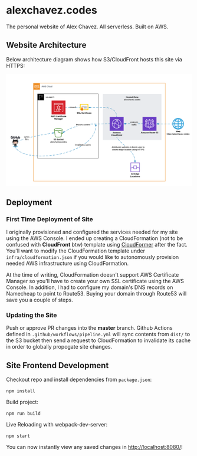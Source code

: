 # alexchavez.codes
The personal website of Alex Chavez. All serverless. Built on AWS.

## Website Architecture

Below architecture diagram shows how S3/CloudFront hosts this site via HTTPS:

![Website Architectures of alexchavez.codes](img/website-architecture.png)

## Deployment

### First Time Deployment of Site

I originally provisioned and configured the services needed for my site using the AWS Console. I ended up creating a CloudFormation (not to be confused with **CloudFront** btw) template using [CloudFormer](https://docs.aws.amazon.com/AWSCloudFormation/latest/UserGuide/cfn-using-cloudformer.html) after the fact. You'll want to modify the CloudFormation template under `infra/cloudformation.json` if you would like to autonomously provision needed AWS infrastructure using CloudFormation.

At the time of writing, CloudFormation doesn't support AWS Certificate Manager so you'll have to create your own SSL certificate using the AWS Console. In addition, I had to configure my domain's DNS records on Namecheap to point to Route53. Buying your domain through Route53 will save you a couple of steps.

### Updating the Site

Push or approve PR changes into the **master** branch. Github Actions defined in `.github/workflows/pipeline.yml` will sync contents from `dist/` to the S3 bucket then send a request to CloudFormation to invalidate its cache in order to globally propogate site changes.

## Site Frontend Development

Checkout repo and install dependencies from `package.json`:

    npm install

Build project:

    npm run build

Live Reloading with webpack-dev-server:

    npm start

You can now instantly view any saved changes in [http://localhost:8080/](http://localhost:8080/)!